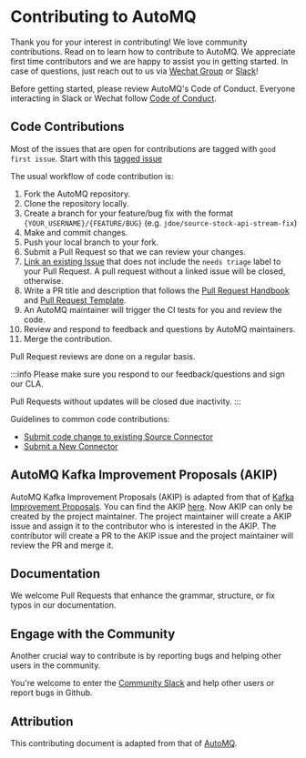 # Contributing to AutoMQ

Thank you for your interest in contributing! We love community contributions.
Read on to learn how to contribute to AutoMQ.
We appreciate first time contributors and we are happy to assist you in getting started. In case of questions, just reach out to us via [Wechat Group](https://www.automq.com/img/----------------------------1.png) or [Slack](https://slack.airbyte.io)!

Before getting started, please review AutoMQ's Code of Conduct. Everyone interacting in Slack or Wechat follow [Code of Conduct](../community/code-of-conduct.md).

## Code Contributions

Most of the issues that are open for contributions are tagged with `good first issue`.
Start with this [tagged issue](https://github.com/AutoMQ/automq-for-kafka/issues?q=is%3Aissue+is%3Aopen+label%3A%22good+first+issue%22)

The usual workflow of code contribution is:
1. Fork the AutoMQ repository.
2. Clone the repository locally.
3. Create a branch for your feature/bug fix with the format `{YOUR_USERNAME}/{FEATURE/BUG}` (e.g. `jdoe/source-stock-api-stream-fix`)
4. Make and commit changes.
5. Push your local branch to your fork.
6. Submit a Pull Request so that we can review your changes.
7. [Link an existing Issue](https://docs.github.com/en/issues/tracking-your-work-with-issues/linking-a-pull-request-to-an-issue) that does not include the `needs triage` label to your Pull Request. A pull request without a linked issue will be closed, otherwise.
8. Write a PR title and description that follows the [Pull Request Handbook](./resources/pull-requests-handbook.md) and [Pull Request Template](https://github.com/airbytehq/airbyte/blob/master/.github/pull_request_template.md).
9. An AutoMQ maintainer will trigger the CI tests for you and review the code.
10. Review and respond to feedback and questions by AutoMQ maintainers.
11. Merge the contribution.

Pull Request reviews are done on a regular basis.

:::info
Please make sure you respond to our feedback/questions and sign our CLA.

Pull Requests without updates will be closed due inactivity.
:::

Guidelines to common code contributions:
- [Submit code change to existing Source Connector](change-cdk-connector.md)
- [Submit a New Connector](submit-new-connector.md)

## AutoMQ Kafka Improvement Proposals (AKIP)
AutoMQ Kafka Improvement Proposals (AKIP) is adapted from that of [Kafka Improvement Proposals](https://cwiki.apache.org/confluence/display/KAFKA/Kafka+Improvement+Proposals). You can find the AKIP  [here](https://github.com/orgs/AutoMQ/projects/8/views/1). Now AKIP can only be created by the project maintainer. The project maintainer will create a AKIP issue and assign it to the contributor who is interested in the AKIP. The contributor will create a PR to the AKIP issue and the project maintainer will review the PR and merge it.

## Documentation

We welcome Pull Requests that enhance the grammar, structure, or fix typos in our documentation.

## Engage with the Community

Another crucial way to contribute is by reporting bugs and helping other users in the community.

You're welcome to enter the [Community Slack](https://join.slack.com/t/automq/shared_invite/zt-29h17vye9-thf31ebIVL9oXuRdACnOIA) and help other users or report bugs in Github.

## Attribution
This contributing document is adapted from that of [AutoMQ](https://github.com/airbytehq/airbyte).